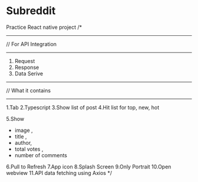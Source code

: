 # Subreddit
Practice React native project 
/* 

**************************
// For API Integration
**************************

 1. Request
 2. Response
 3. Data Serive

***************************
// What it contains 
***************************

1.Tab 
2.Typescript 
3.Show list of post 
4.Hit list for top, new, hot 

5.Show
   - image ,
   - title ,
   - author,
   - total votes ,
   - number of comments
 
6.Pull to Refresh
7.App icon
8.Splash Screen
9.Only Portrait
10.Open webview 
11.API data fetching using Axios 
*/

